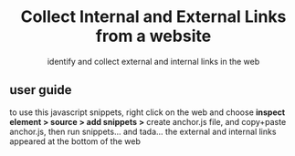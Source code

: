 <h1 align="center">Collect Internal and External Links from a website</h1>
<p align="center">identify and collect external and internal links in the web</p>

## user guide
to use this javascript snippets, right click on the web and choose **inspect element > source > add snippets >** create anchor.js file, and copy+paste anchor.js, then run snippets...
and tada... the external and internal links appeared at the bottom of the web
